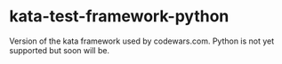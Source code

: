 kata-test-framework-python
==========================

Version of the kata framework used by codewars.com. Python is not yet supported but soon will be. 
